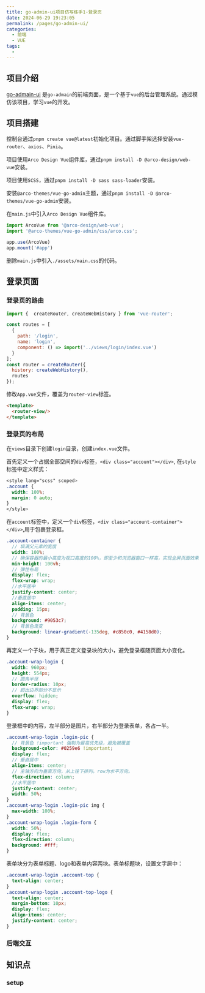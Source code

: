 ```yaml
---
title: go-admin-ui项目仿写练手1-登录页
date: 2024-06-29 19:23:05
permalink: /pages/go-admin-ui/
categories:
  - 前端
  - VUE
tags:
  - 
---
```


## 项目介绍
[go-admain-ui](https://github.com/go-admin-team/go-admin-ui) 是`go-admain`的前端页面，是一个基于`vue`的后台管理系统。通过模仿该项目，学习`vue`的开发。

## 项目搭建

控制台通过`pnpm create vue@latest`初始化项目。通过脚手架选择安装`vue-router`、`axios`、`Pinia`。

项目使用`Arco Design Vue`组件库，通过`pnpm install -D @arco-design/web-vue`安装。

项目使用`SCSS`，通过`pnpm install -D sass sass-loader`安装。

安装`@arco-themes/vue-go-admin`主题，通过`pnpm install -D @arco-themes/vue-go-admin`安装。


在`main.js`中引入`Arco Design Vue`组件库。

```js
import ArcoVue from '@arco-design/web-vue';
import '@arco-themes/vue-go-admin/css/arco.css';

app.use(ArcoVue)
app.mount('#app')
```
删除`main.js`中引入`./assets/main.css`的代码。


## 登录页面

### 登录页的路由

```js
import {  createRouter, createWebHistory } from 'vue-router';

const routes = [
  {
    path: '/login',
    name: 'login',
    component: () => import('../views/login/index.vue')
  }
];
const router = createRouter({
  history: createWebHistory(),
  routes
});
```
修改`App.vue`文件，覆盖为`router-view`标签。

```html
<template>
  <router-view/>
</template>
```

### 登录页的布局

在`views`目录下创建`login`目录，创建`index.vue`文件。

首先定义一个占据全部空间的`div`标签，`<div class="account"></div>`,
在`style`标签中定义样式：
```scss
<style lang="scss" scoped>
.account {
  width: 100%;
  margin: 0 auto;
}
</style>
```

在`account`标签中，定义一个`div`标签，`<div class="account-container"></div>`,用于包裹登录框。
```scss
.account-container {
  // 填满父元素的宽度
  width: 100%;
  // 确保容器的最小高度为视口高度的100%，即至少和浏览器窗口一样高，实现全屏页面效果
  min-height: 100vh;
  // 弹性布局
  display: flex;
  flex-wrap: wrap;
  //水平居中
  justify-content: center;
  //垂直居中
  align-items: center;
  padding: 15px;
  // 背景色
  background: #9053c7;
  // 背景色渐变
  background: linear-gradient(-135deg, #c850c0, #4158d0);
}
```
再定义一个子块，用于真正定义登录块的大小，避免登录框随页面大小变化。
```scss
.account-wrap-login {
  width: 960px;
  height: 554px;
  // 圆角半径
  border-radius: 10px;
  // 超出边界部分不显示
  overflow: hidden;
  display: flex;
  flex-wrap: wrap;
}
```
登录框中的内容，左半部分是图片，右半部分为登录表单，各占一半。

```scss
.account-wrap-login .login-pic {
  // 背景色 !important 强制为最高优先级，避免被覆盖
  background-color: #0259e6 !important;
  display: flex;
  // 垂直居中
  align-items: center;
  // 主轴方向为垂直方向，从上往下排列。row为水平方向。
  flex-direction: column;
  //水平居中
  justify-content: center;
  width: 50%;
}
.account-wrap-login .login-pic img {
  max-width: 100%;
}
.account-wrap-login .login-form {
  width: 50%;
  display: flex;
  flex-direction: column;
  background: #fff;
}
```

表单块分为表单标题、logo和表单内容两块。表单标题块，设置文字居中：
```scss
.account-wrap-login .account-top {
  text-align: center;
}
.account-wrap-login .account-top-logo {
  text-align: center;
  margin-bottom: 10px;
  display: flex;
  align-items: center;
  justify-content: center;
}
```

### 后端交互

## 知识点

### setup



